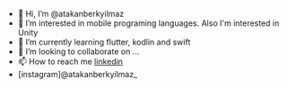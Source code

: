- 👋 Hi, I’m @atakanberkyilmaz
- 👀 I’m interested in mobile programing languages. Also I'm interested in Unity
- 🌱 I’m currently learning flutter, kodlin and swift
- 💞️ I’m looking to collaborate on ...
- 📫 How to reach me [linkedin](https://www.linkedin.com/in/atakan-berk-yılmaz-ba6a75231/)
- [instagram]@atakanberkyilmaz_

<!---
atakanberkyilmaz/atakanberkyilmaz is a ✨ special ✨ repository because its `README.md` (this file) appears on your GitHub profile.
You can click the Preview link to take a look at your changes.
--->
